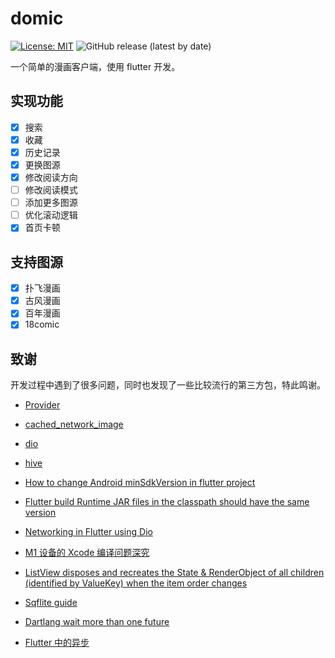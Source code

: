 # domic

[![License: MIT](https://img.shields.io/badge/License-MIT-yellow.svg)](https://opensource.org/licenses/MIT)
![GitHub release (latest by date)](https://img.shields.io/github/v/release/r-light/domic)

一个简单的漫画客户端，使用 flutter 开发。

## 实现功能

- [x] 搜索
- [x] 收藏
- [x] 历史记录
- [x] 更换图源
- [x] 修改阅读方向
- [ ] 修改阅读模式
- [ ] 添加更多图源
- [ ] 优化滚动逻辑
- [x] 首页卡顿

## 支持图源

- [x] 扑飞漫画
- [x] 古风漫画
- [x] 百年漫画
- [x] 18comic

## 致谢

开发过程中遇到了很多问题，同时也发现了一些比较流行的第三方包，特此鸣谢。

- [Provider](https://pub.dev/packages/provider)
- [cached_network_image](https://pub.dev/packages/cached_network_image)
- [dio](https://pub.dev/packages/dio)
- [hive](https://pub.dev/packages/hive)

- [How to change Android minSdkVersion in flutter project](https://stackoverflow.com/questions/52060516/how-to-change-android-minsdkversion-in-flutter-project)
- [Flutter build Runtime JAR files in the classpath should have the same version](https://stackoverflow.com/questions/71347054/flutter-build-runtime-jar-files-in-the-classpath-should-have-the-same-version-t)
- [Networking in Flutter using Dio](https://www.lmlphp.com/user/16515/article/item/492232/)
- [M1 设备的 Xcode 编译问题深究](https://www.jianshu.com/p/7e9acc13cbbd)
- [ListView disposes and recreates the State & RenderObject of all children (identified by ValueKey) when the item order changes](https://github.com/flutter/flutter/issues/21023)
- [Sqflite guide](https://github.com/tekartik/sqflite/blob/master/sqflite/doc/how_to.md)
- [Dartlang wait more than one future](https://stackoverflow.com/questions/42176092/dartlang-wait-more-than-one-future)
- [Flutter 中的异步](https://juejin.cn/post/6987637272375984165#heading-6)
